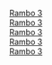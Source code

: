 <a href="https://twitter.com/OutOfVideomatch/status/1269794316513357826" target="_blank">Rambo 3</a><br>
<a href="https://twitter.com/OutOfVideomatch/status/1269794316513357826" target="_blank">Rambo 3</a><br>
<a href="https://twitter.com/OutOfVideomatch/status/1269794316513357826" target="_blank">Rambo 3</a><br>
<a href="https://twitter.com/OutOfVideomatch/status/1269794316513357826" target="_blank">Rambo 3</a><br>
<a href="https://twitter.com/OutOfVideomatch/status/1269794316513357826" target="_blank">Rambo 3</a><br>
